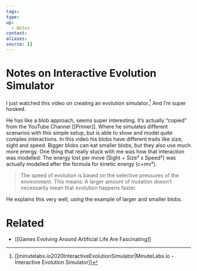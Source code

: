 ```yaml
---
tags:
type:
up:
  - Notes
context:
aliases:
source: []
---
```


# Notes on Interactive Evolution Simulator

I just watched this video on creating an evolution simulator.[^1] And I’m super hooked.

He has like a blob approach, seems super interesting. It’s actually “copied” from the YouTube Channel [[Primer]]. Where he simulates different scenarios with this simple setup, but is able to show and model quite complex interactions. In this video his blobs have different traits like size, sight and speed. Bigger blobs can eat smaller blobs, but they also use much more energy. One thing that really stuck with me was how that interaction was modelled: The energy lost per move (Sight + Size³ x Speed²) was actually modelled after the formula for kinetic energy (c+mv²).

> The speed of evolution is based on the selective pressures of the environment. This means: A larger amount of mutation doesn’t necessarily mean that evolution happens faster.

He explains this very well, using the example of larger and smaller blobs.

# Related

- [[Games Evolving Around Artificial Life Are Fascinating]]

[^1]: [[minutelabs.io2020InteractiveEvolutionSimulator|MinuteLabs.io - Interactive Evolution Simulator]]
